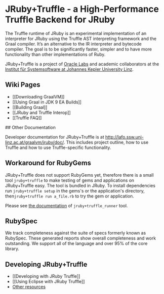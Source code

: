 # JRuby+Truffle - a High-Performance Truffle Backend for JRuby

The Truffle runtime of JRuby is an experimental implementation of an interpreter
for JRuby using the Truffle AST interpreting framework and the Graal compiler.
It’s an alternative to the IR interpreter and bytecode compiler. The goal is to
be significantly faster, simpler and to have more functionality than other
implementations of Ruby.

JRuby+Truffle is a project of [Oracle Labs](https://labs.oracle.com) and
academic collaborators at the [Institut für Systemsoftware at Johannes Kepler
University Linz](http://ssw.jku.at).

## Wiki Pages

* [[Downloading GraalVM]]
* [[Using Graal in JDK 9 EA Builds]]
* [[Building Graal]]
* [[JRuby and Truffle Interop]]
* [[Truffle FAQ]]

## Other Documentation

Developer documentation for JRuby+Truffle is at http://lafo.ssw.uni-linz.ac.at/graalvm/jruby/doc/. This includes project outline, how to use Truffle and how to use Truffle-specific functionality.

## Workaround for RubyGems

JRuby+Truffle does not support RubyGems yet, therefore there is a small tool `jruby+truffle` to make testing of gems and applications on JRuby+Truffle easy. The tool is bundled in JRuby. To install dependencies run `jruby+truffle setup` in the gems's or the application's directory, then`jruby+truffle run a_file.rb` to try the gem or application.

Please see [the documentation](https://github.com/jruby/jruby/blob/master/lib/ruby/truffle/jruby%2Btruffle/README.md) of `jruby+truffle_runner` tool.

## RubySpec

We track completeness against the suite of specs formerly known as RubySpec. These generated reports show overall completeness and work outstanding. We support all of the language and over 95% of the core library.

## Developing JRuby+Truffle

* [[Developing with JRuby Truffle]]
* [[Using Eclipse with JRuby Truffle]]
* [Other resources](https://gist.github.com/smarr/d1f8f2101b5cc8e14e12)